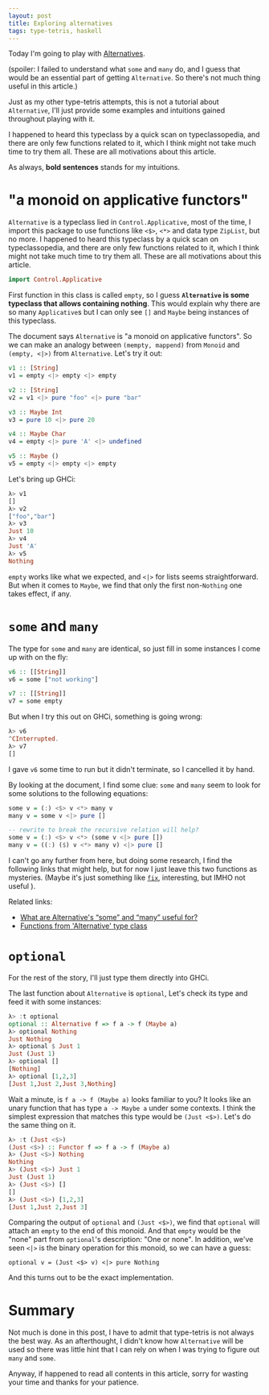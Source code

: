 ```yaml
---
layout: post
title: Exploring alternatives
tags: type-tetris, haskell
---
```


Today I\'m going to play with
[Alternatives](http://hackage.haskell.org/package/base-4.6.0.1/docs/Control-Applicative.html#t:Alternative).

(spoiler: I failed to understand what `some` and `many` do,
and I guess that would be an essential part of getting `Alternative`.
So there\'s not much thing useful in this article.)

Just as my other type-tetris attempts, this is not a tutorial about `Alternative`,
I\'ll just provide some examples
and intuitions gained throughout playing with it.

I happened to heard this typeclass by a quick scan on typeclassopedia,
and there are only few functions related to it, which I think
might not take much time
to try them all. These are all motivations about this article.

As always, **bold sentences** stands for my intuitions.

# "a monoid on applicative functors"

`Alternative` is a typeclass lied in `Control.Applicative`,
most of the time, I import this package to use functions like `<$>`, `<*>`
and data type `ZipList`, but no more.
I happened to heard this typeclass by a quick scan on typeclassopedia,
and there are only few functions related to it, which I think
might not take much time
to try them all. These are all motivations about this article.

```haskell
import Control.Applicative
```

First function in this class is called `empty`,
so I guess **`Alternative` is some typeclass that allows containing nothing**.
This would explain why there are so many `Applicative`s but
I can only see `[]` and `Maybe` being instances of this typeclass.

The document says `Alternative` is "a monoid on applicative functors".
So we can make an analogy between `(mempty, mappend)` from `Monoid`
and `(empty, <|>)` from `Alternative`. Let\'s try it out:

```haskell
v1 :: [String]
v1 = empty <|> empty <|> empty

v2 :: [String]
v2 = v1 <|> pure "foo" <|> pure "bar"

v3 :: Maybe Int
v3 = pure 10 <|> pure 20

v4 :: Maybe Char
v4 = empty <|> pure 'A' <|> undefined

v5 :: Maybe ()
v5 = empty <|> empty <|> empty
```

Let\'s bring up GHCi:

```haskell
λ> v1
[]
λ> v2
["foo","bar"]
λ> v3
Just 10
λ> v4
Just 'A'
λ> v5
Nothing
```

`empty` works like what we expected, and `<|>` for lists seems straightforward.
But when it comes to `Maybe`, we find that only the first non-`Nothing` one takes effect,
if any.

# `some` and `many`

The type for `some` and `many` are identical,
so just fill in some instances I come up with on the fly:

```haskell
v6 :: [[String]]
v6 = some ["not working"]

v7 :: [[String]]
v7 = some empty
```

But when I try this out on GHCi, something is going wrong:

```haskell
λ> v6
^CInterrupted.
λ> v7
[]
```

I gave `v6` some time to run but it didn\'t terminate, so I
cancelled it by hand.

By looking at the document, I find some clue: `some` and `many`
seem to look for some solutions to the following equations:

```haskell
some v = (:) <$> v <*> many v
many v = some v <|> pure []

-- rewrite to break the recursive relation will help?
some v = (:) <$> v <*> (some v <|> pure [])
many v = ((:) ($) v <*> many v) <|> pure []
```

I can\'t go any further from here, but doing some research, I find the following links that
might help, but for now I just leave this two functions as mysteries.
(Maybe it\'s just something like [`fix`](http://hackage.haskell.org/package/base-4.6.0.1/docs/Data-Function.html#v:fix), interesting, but IMHO not useful ).

Related links:

* [What are Alternative's “some” and “many” useful for?](http://stackoverflow.com/questions/18108608/what-are-alternatives-some-and-many-useful-for)
* [Functions from 'Alternative' type class](http://stackoverflow.com/questions/7671009/functions-from-alternative-type-class)

# `optional`

For the rest of the story, I\'ll just type them directly into GHCi.

The last function about `Alternative` is `optional`,
Let\'s check its type and feed it with some instances:

```haskell
λ> :t optional
optional :: Alternative f => f a -> f (Maybe a)
λ> optional Nothing
Just Nothing
λ> optional $ Just 1
Just (Just 1)
λ> optional []
[Nothing]
λ> optional [1,2,3]
[Just 1,Just 2,Just 3,Nothing]
```

Wait a minute, is `f a -> f (Maybe a)` looks familiar to you?
It looks like an unary function that has type `a -> Maybe a` under some contexts.
I think the simplest expression that matches this type would be `(Just <$>)`.
Let\'s do the same thing on it.

```haskell
λ> :t (Just <$>)
(Just <$>) :: Functor f => f a -> f (Maybe a)
λ> (Just <$>) Nothing
Nothing
λ> (Just <$>) Just 1
Just (Just 1)
λ> (Just <$>) []
[]
λ> (Just <$>) [1,2,3]
[Just 1,Just 2,Just 3]
```

Comparing the output of `optional` and `(Just <$>)`,
we find that `optional` will attach an `empty` to the end of this monoid.
And that `empty` would be the "none" part from `optional`\'s description:
"One or none". In addition, we\'ve seen `<|>` is the binary operation for this monoid,
so we can have a guess:

```
optional v = (Just <$> v) <|> pure Nothing
```

And this turns out to be the exact implementation.

# Summary

Not much is done in this post, I have to admit that type-tetris
is not always the best way.
As an afterthought, I didn\'t know how `Alternative` will be used
so there was little hint that I can rely on when I was trying
to figure out `many` and `some`.

Anyway, if happened to read all contents in this article,
sorry for wasting your time and thanks for your patience.
